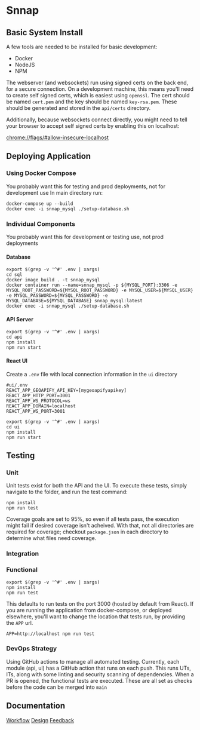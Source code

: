 # Snnap

## Basic System Install
A few tools are needed to be installed for basic development:
* Docker
* NodeJS
* NPM

The webserver (and websockets) run using signed certs on the back end, for a secure connection.
On a development machine, this means you'll need to create self signed certs, which is easiest
using `openssl`. The cert should be named `cert.pem` and the key should be named `key-rsa.pem`.
These should be generated and stored in the `api/certs` directory.

Additionally, because websockets connect directly, you might need to tell your browser to accept
self signed certs by enabling this on localhost:

[chrome://flags/#allow-insecure-localhost](chrome://flags/#allow-insecure-localhost)


## Deploying Application
### Using Docker Compose
You probably want this for testing and prod deployments, not for development use
In main directory run:
```shell
docker-compose up --build
docker exec -i snnap_mysql ./setup-database.sh
```
### Individual Components
You probably want this for development or testing use, not prod deployments 
#### Database
```shell
export $(grep -v '^#' .env | xargs)
cd sql
docker image build . -t snnap_mysql
docker container run --name=snnap_mysql -p ${MYSQL_PORT}:3306 -e MYSQL_ROOT_PASSWORD=${MYSQL_ROOT_PASSWORD} -e MYSQL_USER=${MYSQL_USER} -e MYSQL_PASSWORD=${MYSQL_PASSWORD} -e MYSQL_DATABASE=${MYSQL_DATABASE} snnap_mysql:latest
docker exec -i snnap_mysql ./setup-database.sh
```

#### API Server
```shell
export $(grep -v '^#' .env | xargs)
cd api
npm install
npm run start
```

#### React UI
Create a `.env` file with local connection information in the `ui` directory
```shell
#ui/.env
REACT_APP_GEOAPIFY_API_KEY=[mygeoapifyapikey]
REACT_APP_HTTP_PORT=3001
REACT_APP_WS_PROTOCOL=ws
REACT_APP_DOMAIN=localhost
REACT_APP_WS_PORT=3001
```
```shell
export $(grep -v '^#' .env | xargs)
cd ui
npm install
npm run start
```

## Testing

### Unit
Unit tests exist for both the API and the UI. To execute these tests, simply navigate 
to the folder, and run the test command:
```shell
npm install
npm run test
```
Coverage goals are set to 95%, so even if all tests pass, the execution might fail 
if desired coverage isn't acheived. With that, not all directories are required for
coverage; checkout `package.json` in each directory to determine what files need
coverage.

### Integration

### Functional
```shell
export $(grep -v '^#' .env | xargs)
npm install
npm run test
```
This defaults to run tests on the port 3000 (hosted by default from React).
If you are running the application from docker-compose, or deployed elsewhere, you'll
want to change the location that tests run, by providing the `APP` url.
```shell
APP=http://localhost npm run test
```

### DevOps Strategy
Using GitHub actions to manage all automated testing. Currently, each module (api, ui) has
a GitHub action that runs on each push. This runs UTs, ITs, along with some linting and 
security scanning of dependencies.
When a PR is opened, the functional tests are executed.
These are all set as checks before the code can be merged into `main`

## Documentation

[Workflow](https://docs.google.com/presentation/d/1BjzJkv9XqFue_Srer7AKXsyXZ8qBxGLwcC6cHl9HGp4/edit#slide=id.p)
[Design](https://www.figma.com/file/FBqEl0QylgkvUPxU27RxTh)
[Feedback](https://app.markup.io/markup/35f53d33-98fc-4a1a-83b9-5888530c2c4f)
